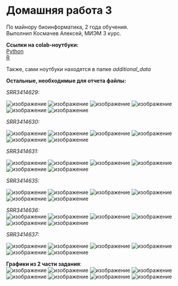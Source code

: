 # Домашняя работа 3
По майнору биоинформатика, 2 года обучения.  
Выполнил Космачев Алексей, МИЭМ 3 курс.

**Ссылки на colab-ноутбуки:**  
[Python](https://colab.research.google.com/drive/1GNSiG-8np66l4LTJvNabbsYt6RMoJhLV?usp=sharing)  
[R](https://colab.research.google.com/drive/17QN110xW5Eg6bcgVkyvHSNQmWvovWtVl?usp=sharing)  

Также, сами ноутбуки находятся в папке *additional_data*  

**Остальные, необходимые для отчета файлы:**  

*SRR3414629:*  

![изображение](https://user-images.githubusercontent.com/65551462/144657309-905cc6e7-6111-4d16-9527-12b06fabbde0.png)
![изображение](https://user-images.githubusercontent.com/65551462/144657136-c0869993-e140-4db3-8262-b8de938e3ebc.png)
![изображение](https://user-images.githubusercontent.com/65551462/144657501-39dbd0e2-86d1-43ee-b3bc-97cb6cac2b5e.png)
![изображение](https://user-images.githubusercontent.com/65551462/144658560-46ccada9-6509-47ea-b033-6efb46f69645.png)
![изображение](https://user-images.githubusercontent.com/65551462/144658711-e3b4a03a-6035-4e3e-812a-bac208cac372.png)
![изображение](https://user-images.githubusercontent.com/65551462/144658988-3a968471-a79e-44cc-a8fb-7376fae0e981.png)

*SRR3414630:*  

![изображение](https://user-images.githubusercontent.com/65551462/144657761-30203a73-366e-418b-88c2-426f8b9aaf31.png)
![изображение](https://user-images.githubusercontent.com/65551462/144657787-2ad75eb2-b9d8-4632-95b1-6769f54d87ad.png)
![изображение](https://user-images.githubusercontent.com/65551462/144657808-91d4a090-df63-4f0c-b724-bf6b02a7785c.png)
![изображение](https://user-images.githubusercontent.com/65551462/144658590-4c6e11ef-a0d9-44a0-8d90-6dbcaf858b51.png)
![изображение](https://user-images.githubusercontent.com/65551462/144658738-ae4c406d-abed-464d-99be-fa8523eced8f.png)
![изображение](https://user-images.githubusercontent.com/65551462/144659013-8f905d23-96c1-4b19-ac42-5df7f7ea6f84.png)

*SRR3414631:*  

![изображение](https://user-images.githubusercontent.com/65551462/144657920-7bcb64b9-924d-4b28-a1ed-e15796bcdf44.png)
![изображение](https://user-images.githubusercontent.com/65551462/144657954-edf32ed0-b7db-4047-ba0a-05176f8e1f72.png)
![изображение](https://user-images.githubusercontent.com/65551462/144657979-ee3186f5-dc3f-4a82-9886-9932d1bc793d.png)
![изображение](https://user-images.githubusercontent.com/65551462/144658618-add0e081-91c5-4450-b3a5-c16110675aca.png)
![изображение](https://user-images.githubusercontent.com/65551462/144658763-32246082-9eef-404e-8b5b-eb91a46828be.png)
![изображение](https://user-images.githubusercontent.com/65551462/144659040-f856b464-f2e9-4c5a-b249-dfe0a845cc2e.png)

*SRR3414635:*  

![изображение](https://user-images.githubusercontent.com/65551462/144658022-8ea92b8e-7f49-4fa9-a941-4993e3df7056.png)
![изображение](https://user-images.githubusercontent.com/65551462/144658036-7192b60b-922f-4098-bd6a-e04d1b43f905.png)
![изображение](https://user-images.githubusercontent.com/65551462/144658057-9f17f2d5-3574-4899-a05a-79bcd4a26968.png)
![изображение](https://user-images.githubusercontent.com/65551462/144658628-af45cd2d-be70-4d69-b283-3da57d76ca87.png)
![изображение](https://user-images.githubusercontent.com/65551462/144658783-4cb44609-d5f0-46c0-bdb5-a4ec56dff085.png)
![изображение](https://user-images.githubusercontent.com/65551462/144659063-83fbb029-8539-4587-9650-b859c00e856d.png)

*SRR3414636:*  
![изображение](https://user-images.githubusercontent.com/65551462/144658098-bf6e855e-1ac0-4696-b41d-26a25cd8df3a.png)
![изображение](https://user-images.githubusercontent.com/65551462/144658113-df6ac32b-01f5-40bd-8eda-189300c119f1.png)
![изображение](https://user-images.githubusercontent.com/65551462/144658133-ac67189e-bb34-43f9-8cae-860dde1d5816.png)
![изображение](https://user-images.githubusercontent.com/65551462/144658445-0d8cd9fb-716b-429f-8187-d4cb5e5f0609.png)
![изображение](https://user-images.githubusercontent.com/65551462/144658691-7f584fb3-ff6e-4c4c-93c1-50b19f938cf1.png)
![изображение](https://user-images.githubusercontent.com/65551462/144658970-f7dc1c23-c24a-49a6-bb94-9af890f782b5.png)

*SRR3414637:*  

![изображение](https://user-images.githubusercontent.com/65551462/144658165-e72e8fed-5634-4788-a586-27cac43b789f.png)
![изображение](https://user-images.githubusercontent.com/65551462/144658181-2094a1aa-c108-4f86-bddf-5f81c486effd.png)
![изображение](https://user-images.githubusercontent.com/65551462/144658198-d883b3b6-b499-444b-890f-54c26c1b0092.png)
![изображение](https://user-images.githubusercontent.com/65551462/144658641-2851f192-5e33-4861-bf41-869658d05f1b.png)
![изображение](https://user-images.githubusercontent.com/65551462/144658930-e3295d29-003e-4936-ba6c-74594379e412.png)
![изображение](https://user-images.githubusercontent.com/65551462/144659082-382a113f-3211-42d9-b94e-a22fe4c14508.png)

**Графики из 2 части задания**:  
![изображение](https://user-images.githubusercontent.com/65551462/144659336-407df616-fde0-48d1-a74e-8528be550785.png)
![изображение](https://user-images.githubusercontent.com/65551462/144659355-c15aa0ad-3dc3-4f0e-a73b-9c69dbab8304.png)
![изображение](https://user-images.githubusercontent.com/65551462/144659366-f0d9ac60-94ca-4415-a440-848ff4a3655b.png)
![изображение](https://user-images.githubusercontent.com/65551462/144659383-95af9d7c-4009-4ef1-bace-3b97888df012.png)
![изображение](https://user-images.githubusercontent.com/65551462/144659405-adb88d88-b605-4147-a7e3-27be5e55916e.png)
![изображение](https://user-images.githubusercontent.com/65551462/144659415-a41393b4-3121-40d2-a2f3-1b117e63ac17.png)
![изображение](https://user-images.githubusercontent.com/65551462/144659426-50ac384c-51b9-4da7-ad14-fbb8feee7dd7.png)
![изображение](https://user-images.githubusercontent.com/65551462/144659441-6c180b9d-4203-49c6-a598-7967be2cab17.png)
